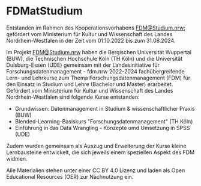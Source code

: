# FDMatStudium

Entstanden im Rahmen des Kooperationsvorhabens FDM@Studium.nrw; gefördert vom Ministerium für Kultur und Wissenschaft des Landes Nordrhein-Westfalen in der Zeit vom 01.10.2022 bis zum 31.08.2024.

Im Projekt FDM@Studium.nrw haben die Bergischen Universität Wuppertal (BUW), die Technischen Hochschule Köln (TH Köln) und die Universität Duisburg-Essen (UDE) gemeinsam mit der Landesinitiative für Forschungsdatenmanagement - fdm.nrw 2022-2024 fachübergreifende Lern- und Lehrkurse zum Thema Forschungsdatenmanagement (FDM) für den Einsatz in Studium und Lehre (Bachelor und Master) erarbeitet. Gefördert vom Ministerium für Kultur und Wissenschaft des Landes Nordrhein-Westfalen sind folgende Kurse entstanden:

- Grundwissen: Datenmanagement in Studium & wissenschaftlicher Praxis (BUW) 
- Blended-Learning-Basiskurs "Forschungsdatenmanagement"  (TH Köln) 
- Einführung in das Data Wrangling - Konzepte umd Umsetzung in SPSS (UDE) 

Zudem wurden gemeinsam als Auszug und Erweiterung der Kurse kleine Lernbausteine entwickelt, die sich jeweils einem speziellen Aspekt des FDM widmen.

Alle Materialien stehen unter einer CC BY 4.0 Lizenz und laden als Open Educational Resources (OER) zur Nachnutzung ein.
